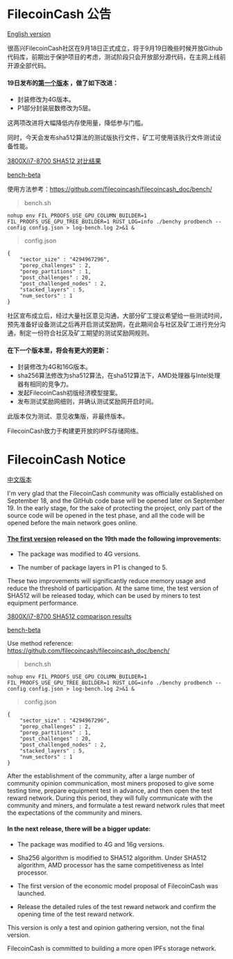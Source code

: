 # FilecoinCash 公告
[English version](#FilecoinCash-Notice)

很高兴FilecoinCash社区在9月18日正式成立，将于9月19日晚些时候开放Github代码库，前期出于保护项目的考虑，测试阶段只会开放部分源代码，在主网上线前开源全部代码。
#### 19日发布的[第一个版本](https://github.com/filecoincash/lotus/releases/tag/v0.5.7-beta) ，做了如下改进：
- 封装修改为4G版本。
- P1部分封装层数修改为5层。

这两项改进将大幅降低内存使用量，降低参与门槛。

同时，今天会发布sha512算法的测试版执行文件，矿工可使用该执行文件测试设备性能。 

[3800X/i7-8700 SHA512 对比结果](./bench/README.md)

[bench-beta](https://github.com/filecoincash/filecoincash_doc/releases/tag/benchy-sha512-beta) 

使用方法参考：https://github.com/filecoincash/filecoincash_doc/bench/

> bench.sh
```
nohup env FIL_PROOFS_USE_GPU_COLUMN_BUILDER=1 FIL_PROOFS_USE_GPU_TREE_BUILDER=1 RUST_LOG=info ./benchy prodbench --config config.json > log-bench.log 2>&1 &
```

> config.json
```
{
	"sector_size" : "4294967296",
	"porep_challenges" : 2,
	"porep_partitions" : 1,
	"post_challenges" : 20,
	"post_challenged_nodes" : 2,
	"stacked_layers" : 5,
	"num_sectors" : 1
}
```

社区宣布成立后，经过大量社区意见沟通，大部分矿工提议希望给一些测试时间，预先准备好设备测试之后再开启测试奖励网，在此期间会与社区及矿工进行充分沟通，制定一份符合社区及矿工期望的测试奖励网规则。


#### 在下一个版本里，将会有更大的更新：

- 封装修改为4G和16G版本。
- sha256算法修改为sha512算法，在sha512算法下，AMD处理器与Intel处理器有相同的竞争力。
- 发起FilecoinCash初版经济模型提案。
- 发布测试奖励网细则，并确认测试奖励网开启时间。

此版本仅为测试、意见收集版，非最终版本。

FilecoinCash致力于构建更开放的IPFS存储网络。

# 

# FilecoinCash Notice

[中文版本](#FilecoinCash-公告)

I'm very glad that the FilecoinCash community was officially established on September 18, and the GitHub code base will be opened later on September 19. In the early stage, for the sake of protecting the project, only part of the source code will be opened in the test phase, and all the code will be opened before the main network goes online.

#### [The first version](https://github.com/filecoincash/lotus/releases/tag/v0.5.7-beta) released on the 19th made the following improvements:  

- The package was modified to 4G versions.

- The number of package layers in P1 is changed to 5.

These two improvements will significantly reduce memory usage and reduce the threshold of participation.
At the same time, the test version of SHA512 will be released today, which can be used by miners to test equipment performance.

[3800X/i7-8700 SHA512 comparison results](./bench/README.md)

[bench-beta](https://github.com/filecoincash/filecoincash_doc/releases/tag/benchy-sha512-beta) 

Use method reference: https://github.com/filecoincash/filecoincash_doc/bench/

> bench.sh
```
nohup env FIL_PROOFS_USE_GPU_COLUMN_BUILDER=1 FIL_PROOFS_USE_GPU_TREE_BUILDER=1 RUST_LOG=info ./benchy prodbench --config config.json > log-bench.log 2>&1 &
```

> config.json
```
{
	"sector_size" : "4294967296",
	"porep_challenges" : 2,
	"porep_partitions" : 1,
	"post_challenges" : 20,
	"post_challenged_nodes" : 2,
	"stacked_layers" : 5,
	"num_sectors" : 1
}
```

After the establishment of the community, after a large number of community opinion communication, most miners proposed to give some testing time, prepare equipment test in advance, and then open the test reward network. During this period, they will fully communicate with the community and miners, and formulate a test reward network rules that meet the expectations of the community and miners.

#### In the next release, there will be a bigger update:

- The package was modified to 4G and 16g versions.

- Sha256 algorithm is modified to SHA512 algorithm. Under SHA512 algorithm, AMD processor has the same competitiveness as Intel processor.

- The first version of the economic model proposal of FilecoinCash was launched.

- Release the detailed rules of the test reward network and confirm the opening time of the test reward network.

This version is only a test and opinion gathering version, not the final version.

FilecoinCash is committed to building a more open IPFs storage network.